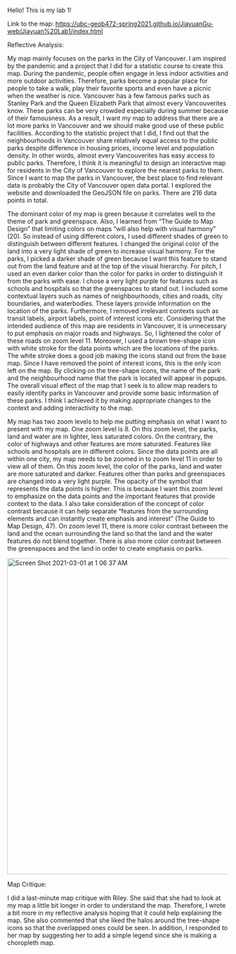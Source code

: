 Hello! This is my lab 1!

Link to the map:
https://ubc-geob472-spring2021.github.io/JiayuanGu-web/Jiayuan%20Lab1/index.html

Reflective Analysis:

My map mainly focuses on the parks in the City of Vancouver. I am inspired by the pandemic and a project that I did for a statistic course to create this map. During the pandemic, people often engage in less indoor activities and more outdoor activities. Therefore, parks become a popular place for people to take a walk, play their favorite sports and even have a picnic when the weather is nice. Vancouver has a few famous parks such as Stanley Park and the Queen Elizabeth Park that almost every Vancouverites know. These parks can be very crowded especially during summer because of their famousness. As a result, I want my map to address that there are a lot more parks in Vancouver and we should make good use of these public facilities. According to the statistic project that I did, I find out that the neighbourhoods in Vancouver share relatively equal access to the public parks despite difference in housing prices, income level and population density. In other words, almost every Vancouverites has easy access to public parks. Therefore, I think it is meaningful to design an interactive map for residents in the City of Vancouver to explore the nearest parks to them. Since I want to map the parks in Vancouver, the best place to find relevant data is probably the City of Vancouver open data portal. I explored the website and downloaded the GeoJSON file on parks. There are 216 data points in total. 

The dominant color of my map is green because it correlates well to the theme of park and greenspace. Also, I learned from “The Guide to Map Design” that limiting colors on maps “will also help with visual harmony” (20). So instead of using different colors, I used different shades of green to distinguish between different features. I changed the original color of the land into a very light shade of green to increase visual harmony. For the parks, I picked a darker shade of green because I want this feature to stand out from the land feature and at the top of the visual hierarchy. For pitch, I used an even darker color than the color for parks in order to distinguish it from the parks with ease. I chose a very light purple for features such as schools and hospitals so that the greenspaces to stand out. I included some contextual layers such as names of neighbourhoods, cities and roads, city boundaries, and waterbodies. These layers provide information on the location of the parks. Furthermore, I removed irrelevant contexts such as transit labels, airport labels, point of interest icons etc. Considering that the intended audience of this map are residents in Vancouver, it is unnecessary to put emphasis on major roads and highways. So, I lightened the color of these roads on zoom level 11. Moreover, I used a brown tree-shape icon with white stroke for the data points which are the locations of the parks. The white stroke does a good job making the icons stand out from the base map. Since I have removed the point of interest icons, this is the only icon left on the map. By clicking on the tree-shape icons, the name of the park and the neighbourhood name that the park is located will appear in popups. The overall visual effect of the map that I seek is to allow map readers to easily identify parks in Vancouver and provide some basic information of these parks. I think I achieved it by making appropriate changes to the context and adding interactivity to the map.

My map has two zoom levels to help me putting emphasis on what I want to present with my map. One zoom level is 8. On this zoom level, the parks, land and water are in lighter, less saturated colors. On the contrary, the color of highways and other features are more saturated. Features like schools and hospitals are in different colors. Since the data points are all within one city, my map needs to be zoomed in to zoom level 11 in order to view all of them. On this zoom level, the color of the parks, land and water are more saturated and darker. Features other than parks and greenspaces are changed into a very light purple. The opacity of the symbol that represents the data points is higher. This is because I want this zoom level to emphasize on the data points and the important features that provide context to the data. I also take consideration of the concept of color contrast because it can help separate “features from the surrounding elements and can instantly create emphasis and interest” (The Guide to Map Design, 47). On zoom level 11, there is more color contrast between the land and the ocean surrounding the land so that the land and the water features do not blend together. There is also more color contrast between the greenspaces and the land in order to create emphasis on parks. 

<img width="720" alt="Screen Shot 2021-03-01 at 1 06 37 AM" src="https://user-images.githubusercontent.com/77517981/109475329-6cf2d200-7a2a-11eb-909c-b2576a8576cd.png">

Map Critique:

I did a last-minute map critique with Riley. She said that she had to look at my map a little bit longer in order to understand the map. Therefore, I wrote a bit more in my reflective analysis hoping that it could help explaining the map. She also commented that she liked the halos around the tree-shape icons so that the overlapped ones could be seen. In addition, I responded to her map by suggesting her to add a simple legend since she is making a choropleth map.




